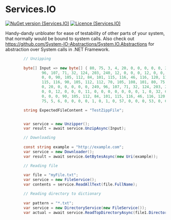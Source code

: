 # Services.IO

[![NuGet version (Services.IO)](https://img.shields.io/nuget/v/Services.IO.svg)](https://www.nuget.org/packages/Services.IO/)
[![Licence (Services.IO)](https://img.shields.io/github/license/mashape/apistatus.svg)](https://choosealicense.com/licenses/mit/)

Handy-dandy unbloater for ease of testability of other parts of your system, that normally would be bound to system calls. Also check out https://github.com/System-IO-Abstractions/System.IO.Abstractions for abstraction over System calls in .NET Framework.

```c#
        // Unzipping
        
        byte[] Input => new byte[] { 80, 75, 3, 4, 20, 0, 0, 0, 0, 0, 249,
                96, 107, 71, 32, 124, 203, 240, 12, 0, 0, 0, 12, 0, 0, 0, 11, 0,
                0, 0, 90, 105, 112, 84, 101, 115, 116, 46, 116, 120, 116, 84, 101,
                115, 116, 90, 105, 112, 112, 70, 105, 108, 101, 80, 75, 1, 2, 20,
                0, 20, 0, 0, 0, 0, 0, 249, 96, 107, 71, 32, 124, 203, 240, 12, 0,
                0, 0, 12, 0, 0, 0, 11, 0, 0, 0, 0, 0, 0, 0, 1, 0, 32, 0, 0, 0, 0,
                0, 0, 0, 90, 105, 112, 84, 101, 115, 116, 46, 116, 120, 116, 80,
                75, 5, 6, 0, 0, 0, 0, 1, 0, 1, 0, 57, 0, 0, 0, 53, 0, 0, 0, 0, 0 };

        string ExpectedFileContent = "TestZippFile";


        var service = new Unzipper();
        var result = await service.UnzipAsync(Input);
```        

```c#
        // Downloading
        
        const string example = "http://example.com";
        var service = new Downloader();
        var result = await service.GetBytesAsync(new Uri(example));
```    

```c#
        // Reading file
        
        var file = "myFile.txt";
        var service = new FileService();
        var contents = service.ReadAllText(file.FullName);            
```   

```c#
        // Reading directory to dictionary
        
        var pattern = "*.txt";
        var service = new DirectoryService(new FileService());
        var actual = await service.ReadTopDirectoryAsync(file1.Directory.FullName, pattern);
            
```   

